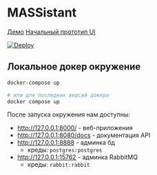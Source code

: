 # MASSistant
[Демо](https://demo.dungeon-massters.pro)
[Начальный прототип UI](https://www.figma.com/file/yKx3HPXASu692FvO7Bkio2/MASSistant?type=design&node-id=106%3A52&mode=design&t=3QVcwK66235eO7aL-1)

[![Deploy](https://github.com/Dungeon-MASSters/MASSistant/actions/workflows/deploy.yml/badge.svg)](https://github.com/Dungeon-MASSters/MASSistant/actions/workflows/deploy.yml)

## Локальное докер окружение

```bash
docker-compose up

# или для последних версий докера
docker compose up
```

После запуска окружения нам доступны:

- http://127.0.0.1:8000/ - веб-приложения
- http://127.0.0.1:8080/docs - документация API
- http://127.0.0.1:8888 - админка бд
  - креды: `postgres:postgres`
- http://127.0.0.1:15762 - админка RabbitMQ
  - креды: `rabbit:rabbit`

